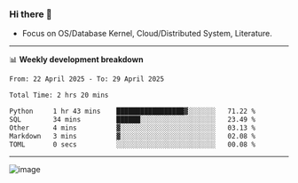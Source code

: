 ### Hi there 👋
<!-- * Daily Meditation via Leetcode/Competitive-Programming. -->
* Focus on OS/Database Kernel, Cloud/Distributed System, Literature.

-------

📊 **Weekly development breakdown**
<!--START_SECTION:waka-->

```txt
From: 22 April 2025 - To: 29 April 2025

Total Time: 2 hrs 20 mins

Python     1 hr 43 mins    █████████████████▓░░░░░░░   71.22 %
SQL        34 mins         ██████░░░░░░░░░░░░░░░░░░░   23.49 %
Other      4 mins          ▓░░░░░░░░░░░░░░░░░░░░░░░░   03.13 %
Markdown   3 mins          ▓░░░░░░░░░░░░░░░░░░░░░░░░   02.08 %
TOML       0 secs          ░░░░░░░░░░░░░░░░░░░░░░░░░   00.08 %
```

<!--END_SECTION:waka-->

-------

<!-- [![Leetcode Stats](https://leetcard.jacoblin.cool/hzhang413?font=Fira+Mono)](https://leetcode.com/fxrc) -->
![image](./cyberpunk-ghost-in-the-shell.gif)
<!--![image](./gis-archive.png)-->
